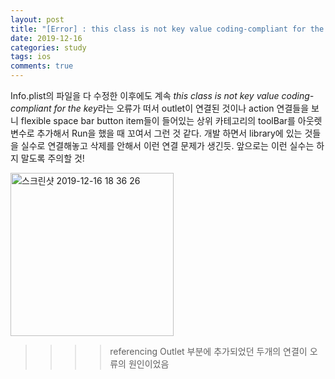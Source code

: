 ```yaml
---
layout: post
title: "[Error] : this class is not key value coding-compliant for the key 에러 발생시"
date: 2019-12-16
categories: study
tags: ios
comments: true
---
```


Info.plist의 파일을 다 수정한 이후에도 계속 *this class is not key value coding-compliant for the key*라는 오류가 떠서 outlet이 연결된 것이나 action 연결들을 보니 flexible space bar button item들이 들어있는 상위 카테고리의 toolBar를 아웃렛 변수로 추가해서 Run을 했을 때 꼬여서 그런 것 같다. 
개발 하면서 library에 있는 것들을 실수로 연결해놓고 삭제를 안해서 이런 연결 문제가 생긴듯.
앞으로는 이런 실수는 하지 말도록 주의할 것!

<img width="261" alt="스크린샷 2019-12-16 18 36 26" src="https://user-images.githubusercontent.com/56791347/70896117-782f2d00-2033-11ea-9e7b-156e9ad5cb34.png">

>>>> referencing Outlet 부분에 추가되었던 두개의 연결이 오류의 원인이었음 